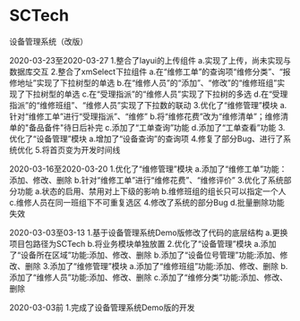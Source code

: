 # SCTech
设备管理系统（改版）

2020-03-23至2020-03-27
1.整合了layui的上传组件
  a.实现了上传，尚未实现与数据库交互
2.整合了xmSelect下拉组件
  a.在“维修工单”的查询项“维修分类”、“报修地址”实现了下拉树型的单选
  b.在“维修人员”的“添加”、“修改”的“维修班组”实现了下拉树型的单选
  c.在“受理指派”的“维修人员”实现了下拉树的多选
  d.在“受理指派”的“维修班组”、“维修人员”实现了下拉数的联动
3.优化了“维修管理”模块
  a.针对“维修工单”进行“受理指派”、“维修”
  b.将“维修花费”改为“维修清单”；维修清单的"备品备件"待日后补完
  c.添加了“工单查询”功能
  d.添加了“工单查看”功能
3.优化了“设备管理”模块
  a.增加了“设备查询”的查询项
4.修复了部分Bug、进行了系统优化
5.将首页变为开发时间线

2020-03-16至2020-03-20
1.优化了“维修管理”模块
  a.添加了“维修工单”功能：添加、修改、删除
  b.针对“维修工单”进行“维修花费”、“维修评价”
3.优化了系统部分功能
  a.状态的启用、禁用对上下级的影响
  b.维修班组的组长只可以指定一个人
  c.维修人员在同一班组下不可重复选区
4.修改了系统的部分Bug
  d.批量删除功能失效

2020-03-03至03-13
1.基于设备管理系统Demo版修改了代码的底层结构
  a.更换项目包路径为SCTech
  b.将业务模块单独放置
2.优化了“设备管理”模块
  a.添加了“设备所在区域”功能:添加、修改、删除
  b.添加了“设备位号管理”功能:添加、修改、删除
3.添加了“维修管理”模块
  a.添加了“维修班组”功能:添加、修改、删除
  b.添加了“维修人员”功能:添加、修改、删除
  c.添加了“维修分类”功能:添加、修改、删除

2020-03-03前
1.完成了设备管理系统Demo版的开发

